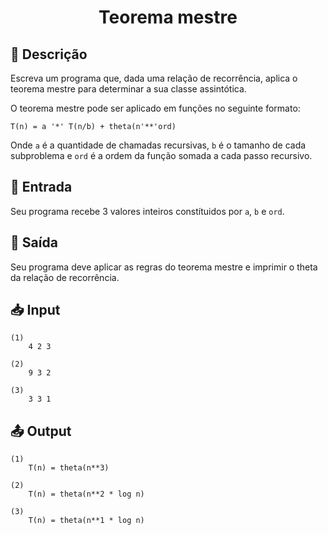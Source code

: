 <h1 align="center">
  <p> Teorema mestre </p>
</h1>

## 📝 Descrição

Escreva um programa que, dada uma relação de recorrência, aplica o teorema mestre para determinar a sua classe assintótica.

O teorema mestre pode ser aplicado em funções no seguinte formato:

`T(n) = a '*' T(n/b) + theta(n'**'ord)`

Onde `a` é a quantidade de chamadas recursivas, `b` é o tamanho de cada subproblema e `ord` é a ordem da função somada a cada passo recursivo.

## 📌 Entrada

Seu programa recebe 3 valores inteiros constítuidos por `a`, `b` e `ord`.

## 📌 Saída

Seu programa deve aplicar as regras do teorema mestre e imprimir o theta da relação de recorrência.

## 📥 Input

``` 
(1)
    4 2 3

(2)
    9 3 2

(3)
    3 3 1
```

## 📤 Output

``` 
(1)
    T(n) = theta(n**3)

(2)
    T(n) = theta(n**2 * log n)

(3)
    T(n) = theta(n**1 * log n)
```
